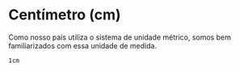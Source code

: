 # Centímetro (cm)

Como nosso país utiliza o sistema de unidade métrico, somos bem familiarizados com essa unidade de medida.

```css
1cm
```
